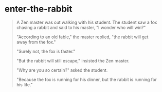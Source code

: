 enter-the-rabbit
================

> A Zen master was out walking with his student. The student saw a fox chasing a rabbit and said to his master, "I wonder who will win?"
> 
> "According to an old fable," the master replied, "the rabbit will get away from the fox."
> 
> "Surely not, the fox is faster."
> 
> "But the rabbit will still escape," insisted the Zen master.
> 
> "Why are you so certain?" asked the student.
> 
> "Because the fox is running for his dinner, but the rabbit is running for his life."
